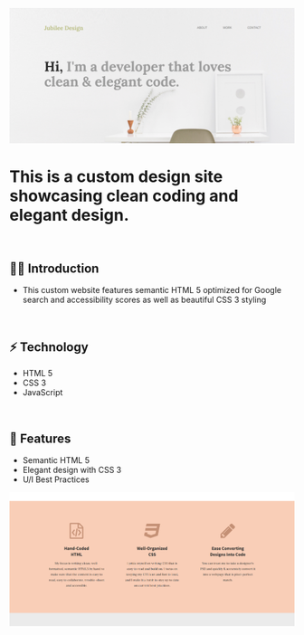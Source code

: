 ![](https://raw.githubusercontent.com/Matthewpco/Jubilee-Design/master/img/JD-SS1.png)

# This is a custom design site showcasing clean coding and elegant design.

<br>

## 🙋‍♂️ Introduction 

- This custom website features semantic HTML 5 optimized for Google search and accessibility scores as well as beautiful CSS 3 styling

<br>

## ⚡ Technology
- HTML 5
- CSS 3
- JavaScript

<br>

## 📜 Features
- Semantic HTML 5
- Elegant design with CSS 3
- U/I Best Practices

![](https://raw.githubusercontent.com/Matthewpco/Jubilee-Design/master/img/JD-SS2.png)
